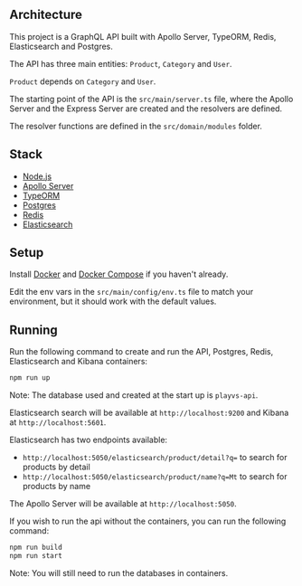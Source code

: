 ## Architecture

This project is a GraphQL API built with Apollo Server, TypeORM, Redis, Elasticsearch and Postgres.

The API has three main entities: `Product`, `Category` and `User`.

`Product` depends on `Category` and `User`.

The starting point of the API is the `src/main/server.ts` file, where the Apollo Server and the Express Server are created and the resolvers are defined.

The resolver functions are defined in the `src/domain/modules` folder.

## Stack

- [Node.js](https://nodejs.org/en/)
- [Apollo Server](https://www.apollographql.com/docs/apollo-server/)
- [TypeORM](https://typeorm.io/#/)
- [Postgres](https://www.postgresql.org/)
- [Redis](https://redis.io/)
- [Elasticsearch](https://www.elastic.co/)

## Setup

Install [Docker](https://docs.docker.com/compose/install/) and [Docker Compose](https://docs.docker.com/get-docker/) if you haven't already.

Edit the env vars in the `src/main/config/env.ts` file to match your environment, but it should work with the default values.

## Running
Run the following command to create and run the API, Postgres, Redis, Elasticsearch and Kibana containers:
```bash
npm run up
```
Note: The database used and created at the start up is `playvs-api`.

Elasticsearch search will be available at `http://localhost:9200` and Kibana at `http://localhost:5601`.

Elasticsearch has two endpoints available:
- `http://localhost:5050/elasticsearch/product/detail?q=` to search for products by detail
- `http://localhost:5050/elasticsearch/product/name?q=Mt` to search for products by name

The Apollo Server will be available at `http://localhost:5050`.

If you wish to run the api without the containers, you can run the following command:
```bash
npm run build
npm run start
```
Note: You will still need to run the databases in containers.
